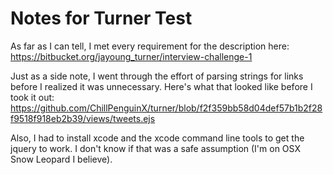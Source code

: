 Notes for Turner Test 
======

As far as I can tell, I met every requirement for the description here: https://bitbucket.org/jayoung_turner/interview-challenge-1

Just as a side note, I went through the effort of parsing strings for links before I realized it was unnecessary. Here's what that looked like before I took it out:
https://github.com/ChillPenguinX/turner/blob/f2f359bb58d04def57b1b2f28f9518f918eb2b39/views/tweets.ejs

Also, I had to install xcode and the xcode command line tools to get the jquery to work. I don't know if that was a safe assumption (I'm on OSX Snow Leopard I believe). 
